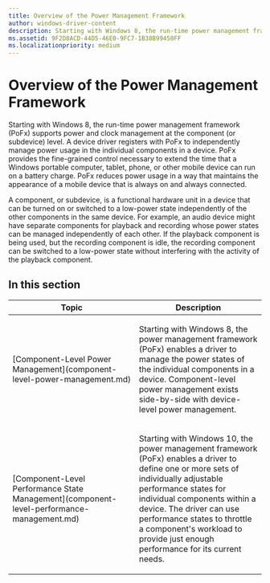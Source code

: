 ```yaml
---
title: Overview of the Power Management Framework
author: windows-driver-content
description: Starting with Windows 8, the run-time power management framework (PoFx) supports power and clock management at the component (or subdevice) level.
ms.assetid: 9F2D8ACD-44D5-46E0-9FC7-1B38B99450FF
ms.localizationpriority: medium
---
```


# Overview of the Power Management Framework


Starting with Windows 8, the run-time power management framework (PoFx) supports power and clock management at the component (or subdevice) level. A device driver registers with PoFx to independently manage power usage in the individual components in a device. PoFx provides the fine-grained control necessary to extend the time that a Windows portable computer, tablet, phone, or other mobile device can run on a battery charge. PoFx reduces power usage in a way that maintains the appearance of a mobile device that is always on and always connected.

A component, or subdevice, is a functional hardware unit in a device that can be turned on or switched to a low-power state independently of the other components in the same device. For example, an audio device might have separate components for playback and recording whose power states can be managed independently of each other. If the playback component is being used, but the recording component is idle, the recording component can be switched to a low-power state without interfering with the activity of the playback component.

## In this section


<table>
<colgroup>
<col width="50%" />
<col width="50%" />
</colgroup>
<thead>
<tr class="header">
<th>Topic</th>
<th>Description</th>
</tr>
</thead>
<tbody>
<tr class="odd">
<td><p>[Component-Level Power Management](component-level-power-management.md)</p></td>
<td><p>Starting with Windows 8, the power management framework (PoFx) enables a driver to manage the power states of the individual components in a device. Component-level power management exists side-by-side with device-level power management.</p></td>
</tr>
<tr class="even">
<td><p>[Component-Level Performance State Management](component-level-performance-management.md)</p></td>
<td><p>Starting with Windows 10, the power management framework (PoFx) enables a driver to define one or more sets of individually adjustable performance states for individual components within a device. The driver can use performance states to throttle a component's workload to provide just enough performance for its current needs.</p></td>
</tr>
</tbody>
</table>

 

 

 





